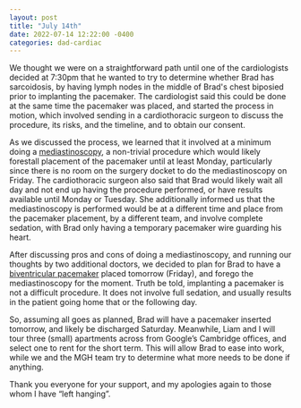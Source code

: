 ```yaml
---
layout: post
title: "July 14th"
date: 2022-07-14 12:22:00 -0400
categories: dad-cardiac
---
```


We thought we were on a straightforward path until one of the cardiologists decided at 7:30pm that he wanted to try to determine whether Brad has sarcoidosis, by having lymph nodes in the middle of Brad's chest biposied prior to implanting the pacemaker. The cardiologist said this could be done at the same time the pacemaker was placed, and started the process in motion, which involved sending in a cardiothoracic surgeon to discuss the procedure, its risks, and the timeline, and to obtain our consent.

As we discussed the process, we learned that it involved at a minimum doing a [mediastinoscopy](https://www.hopkinsmedicine.org/health/treatment-tests-and-therapies/mediastinoscopy), a non-trivial procedure which would likely forestall placement of the pacemaker until at least Monday, particularly since there is no room on the surgery docket to do the mediastinoscopy on Friday. The cardiothoracic surgeon also said that Brad would likely wait all day and not end up having the procedure performed, or have results available until Monday or Tuesday. She additionally informed us that the mediastinoscopy is performed would be at a different time and place from the pacemaker placement, by a different team, and involve complete sedation, with Brad only having a temporary pacemaker wire guarding his heart. 

After discussing pros and cons of doing a mediastinoscopy, and running our thoughts by two additional doctors, we decided to plan for Brad to have a [biventricular pacemaker](https://www.nm.org/conditions-and-care-areas/treatments/biventricular-pacemaker) placed tomorrow (Friday), and forego the mediastinoscopy for the moment. Truth be told, implanting a pacemaker is not a difficult procedure. It does not involve full sedation, and usually results in the patient going home that or the following day.

So, assuming all goes as planned, Brad will have a pacemaker inserted tomorrow, and likely be discharged Saturday. Meanwhile, Liam and I will tour three (small) apartments across from Google’s Cambridge offices, and select one to rent for the short term. This will allow Brad to ease into work, while we and the MGH team try to determine what more needs to be done if anything.

Thank you everyone for your support, and my apologies again to those whom I have “left hanging”.

